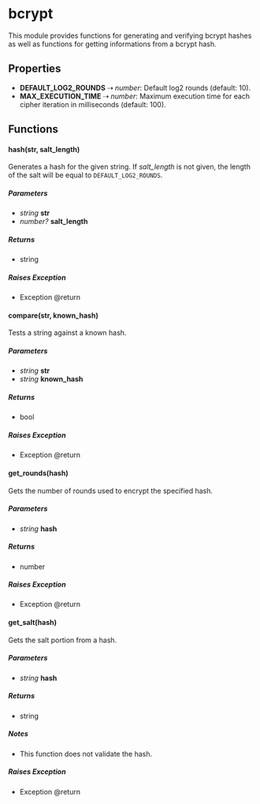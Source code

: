 # bcrypt
This module provides functions for generating and verifying bcrypt 
hashes as well as functions for getting informations from a bcrypt hash.

## Properties

- **DEFAULT\_LOG2\_ROUNDS** &#8674; _number_: Default log2 rounds (default: 10).
- **MAX\_EXECUTION\_TIME** &#8674; _number_: Maximum execution time for each cipher iteration in 
milliseconds (default: 100).

## Functions

#### hash(str, salt_length)

Generates a hash for the given string. If _salt_length_ is not given, 
the length of the salt will be equal to `DEFAULT_LOG2_ROUNDS`.
##### Parameters

- _string_ **str**
- _number?_ **salt_length**

##### Returns

- string
##### Raises Exception

- Exception
@return



#### compare(str, known_hash)

Tests a string against a known hash.
##### Parameters

- _string_ **str**
- _string_ **known_hash**

##### Returns

- bool
##### Raises Exception

- Exception
@return



#### get\_rounds(hash)

Gets the number of rounds used to encrypt the specified hash.
##### Parameters

- _string_ **hash**

##### Returns

- number
##### Raises Exception

- Exception
@return



#### get\_salt(hash)

Gets the salt portion from a hash.
##### Parameters

- _string_ **hash**

##### Returns

- string
##### Notes

- This function does not validate the hash.
##### Raises Exception

- Exception
@return



